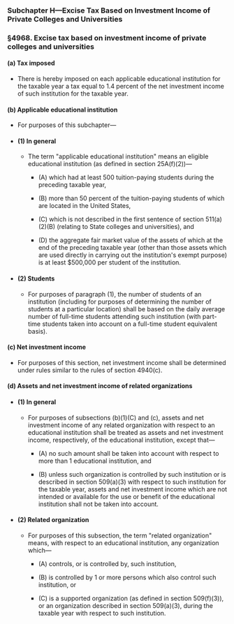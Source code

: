 ### **Subchapter H—Excise Tax Based on Investment Income of Private Colleges and Universities**

### §4968. Excise tax based on investment income of private colleges and universities
#### (a) Tax imposed
* There is hereby imposed on each applicable educational institution for the taxable year a tax equal to 1.4 percent of the net investment income of such institution for the taxable year.

#### (b) Applicable educational institution
* For purposes of this subchapter—

* #### (1) In general
  * The term "applicable educational institution" means an eligible educational institution (as defined in section 25A(f)(2))—

    * (A) which had at least 500 tuition-paying students during the preceding taxable year,

    * (B) more than 50 percent of the tuition-paying students of which are located in the United States,

    * (C) which is not described in the first sentence of section 511(a)(2)(B) (relating to State colleges and universities), and

    * (D) the aggregate fair market value of the assets of which at the end of the preceding taxable year (other than those assets which are used directly in carrying out the institution's exempt purpose) is at least $500,000 per student of the institution.

* #### (2) Students
  * For purposes of paragraph (1), the number of students of an institution (including for purposes of determining the number of students at a particular location) shall be based on the daily average number of full-time students attending such institution (with part-time students taken into account on a full-time student equivalent basis).

#### (c) Net investment income
* For purposes of this section, net investment income shall be determined under rules similar to the rules of section 4940(c).

#### (d) Assets and net investment income of related organizations
* #### (1) In general
  * For purposes of subsections (b)(1)(C) and (c), assets and net investment income of any related organization with respect to an educational institution shall be treated as assets and net investment income, respectively, of the educational institution, except that—

    * (A) no such amount shall be taken into account with respect to more than 1 educational institution, and

    * (B) unless such organization is controlled by such institution or is described in section 509(a)(3) with respect to such institution for the taxable year, assets and net investment income which are not intended or available for the use or benefit of the educational institution shall not be taken into account.

* #### (2) Related organization
  * For purposes of this subsection, the term "related organization" means, with respect to an educational institution, any organization which—

    * (A) controls, or is controlled by, such institution,

    * (B) is controlled by 1 or more persons which also control such institution, or

    * (C) is a supported organization (as defined in section 509(f)(3)), or an organization described in section 509(a)(3), during the taxable year with respect to such institution.